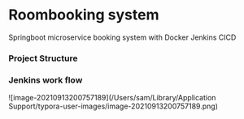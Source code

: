 # Roombooking system
Springboot microservice booking system with Docker Jenkins CICD

### Project Structure





### Jenkins work flow

![image-20210913200757189](/Users/sam/Library/Application Support/typora-user-images/image-20210913200757189.png)

